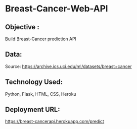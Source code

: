 # Breast-Cancer-Web-API

## Objective :
Build Breast-Cancer prediction API

## Data:
Source: https://archive.ics.uci.edu/ml/datasets/breast+cancer

## Technology Used:
Python, Flask, HTML, CSS, Heroku

## Deployment URL:
https://breast-cancerapi.herokuapp.com/predict
